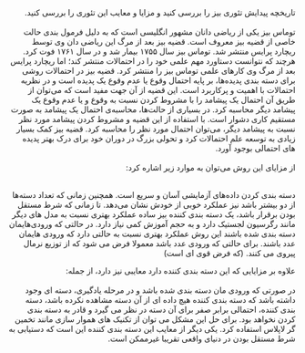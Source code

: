 <div dir="rtl">
تاریخچه پیدایش تئوری بیز را بررسی کنید و مزایا و معایب این تئوری را بررسی کنید.
</div>
<br/>

<div dir="rtl">
توماس بیز یکی از ریاضی دانان مشهور انگلیسی است که به دلیل فرمول بندی حالت خاصی از قضیه بیز معروف است. قضیه بیز بعد از مرگ این ریاضی دان وی توسط ریچارد پرایس منتشر شد. توماس بیز سال ۱۷۵۵ بیمار شد و در سال ۱۷۶۱ فوت کرد. هرچند که نتوانست دستاورد مهم علمی خود را در احتمالات منتشر کند؛ اما ریچارد پرایس بعد از مرگ وی کارهای علمی توماس بیز را منتشر کرد. قضیه بیز در احتمالات روشی برای دسته بندی پدیده‌ها، بر پایه احتمال وقوع یا عدم وقوع یک پدیده‌ است و در نظریه احتمالات با اهمیت و پرکاربرد است. این قضیه از آن جهت مفید است که می‌توان از طریق آن احتمال یک پیشامد را با مشروط کردن نسبت به وقوع و یا عدم وقوع یک پیشامد دیگر محاسبه کرد. در بسیاری از حالت‌ها، محاسبه‌ی احتمال یک پیشامد به صورت مستقیم کاری دشوار است. با استفاده از این قضیه و مشروط کردن پیشامد مورد نظر نسبت به پیشامد دیگر، می‌توان احتمال مورد نظر را محاسبه کرد. قضیه بیز کمک بسیار زیادی به توسعه علم احتمالات کرد و تحولی بزرگ در دوران خود برای درک بهتر پدیده ‌های احتمالی بوجود آورد.
</div>
<br/>
<div dir="rtl">
از مزایای این روش می‌توان به موارد زیر اشاره کرد:
</div>
<br/>
<div dir="rtl">
 
دسته ‌بندی کردن داده‌های آزمایشی آسان و سریع است. همچنین زمانی که تعداد دسته‌ها از دو بیشتر باشد نیز عملکرد خوبی از خودش نشان می‌دهد.
تا زمانی که شرط مستقل بودن برقرار باشد، یک دسته ‌بندی‌ کننده بیز ساده عملکرد بهتری نسبت به مدل‌ های دیگر مانند رگرسیون لجستیک دارد و به حجم آموزش کمی نیاز دارد.
در حالتی که ورودی‌هایمان دسته‌ بندی شده باشند این روش عملکرد بهتری نسبت به حالتی دارد که ورودی‌ هایمان عدد باشند. برای حالتی که ورودی عدد باشد معمولا فرض می ‌شود که از توزیع نرمال پیروی می ‌کنند. (که فرض قوی ‌ای است)

</div>
<div dir="rtl">
علاوه بر مزایایی که این دسته ‌بندی ‌کننده دارد معایبی نیز دارد، از جمله:
</div>
<br/>
<div dir="rtl">
در صورتی که ورودی‌ مان دسته ‌بندی شده باشد و در مرحله یادگیری، دسته ‌ای وجود داشته باشد که دسته ‌بندی‌ کننده هیچ داده ‌ای از آن دسته مشاهده نکرده باشد، دسته‌ بندی‌ کننده، احتمالی برابر صفر برای آن دسته در نظر می‌ گیرد و قادر به دسته ‌بندی کردن نخواهد بود. برای حل این مشکل می ‌توان از تکنیک ‌های هموار سازی مانند تخمین ‌گر لاپلاس استفاده کرد.
یکی دیگر از معایب این دسته‌ بندی‌ کننده این است که دستیابی به شرط مستقل بودن در دنیای واقعی تقریبا غیرممکن است.
</div>
